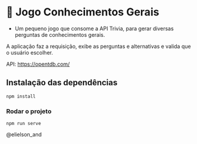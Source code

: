 # 🧠 Jogo Conhecimentos Gerais

- Um pequeno jogo que consome a API Trivia, para gerar diversas perguntas de conhecimentos gerais.

A aplicação faz a requisição, exibe as perguntas e alternativas e valida que o usuário escolher.

API: https://opentdb.com/


## Instalação das dependências
```
npm install
```
### Rodar o projeto
```
npm run serve
```



@elielson_and